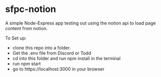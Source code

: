 # sfpc-notion
A simple Node-Express app testing out using the notion api to load page content from notion.

To Set up:
- clone this repo into a folder.
- Get the .env file from Discord or Todd
- cd into this folder and run npm install in the terminal
- run npm start 
- go to https://localhost:3000 in your browser
